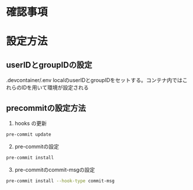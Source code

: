 # 確認事項

# 設定方法

## userIDとgroupIDの設定
.devcontainer/.env localのuserIDとgroupIDをセットする。コンテナ内ではこれらのIDを用いて環境が設定される

## precommitの設定方法
1. hooks の更新
```bash
pre-commit update
```
2. pre-commitの設定
```bash
pre-commit install
```
3. pre-commitのcommit-msgの設定
```bash
pre-commit install --hook-type commit-msg
```
